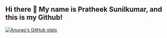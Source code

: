 ## Hi there 👋 My name is Pratheek Sunilkumar, and this is my Github!

[![Anurag's GitHub stats](https://github-readme-stats.vercel.app/api?username=pratheek28&hide_rank=true)](https://github.com/anuraghazra/github-readme-stats)
<!--
**pratheek28/pratheek28** is a ✨ _special_ ✨ repository because its `README.md` (this file) appears on your GitHub profile.

Here are some ideas to get you started:

- 🔭 I’m currently working on ...
- 🌱 I’m currently learning ...
- 👯 I’m looking to collaborate on ...
- 🤔 I’m looking for help with ...
- 💬 Ask me about ...
- 📫 How to reach me: ...
- 😄 Pronouns: ...
- ⚡ Fun fact: ...
-->
